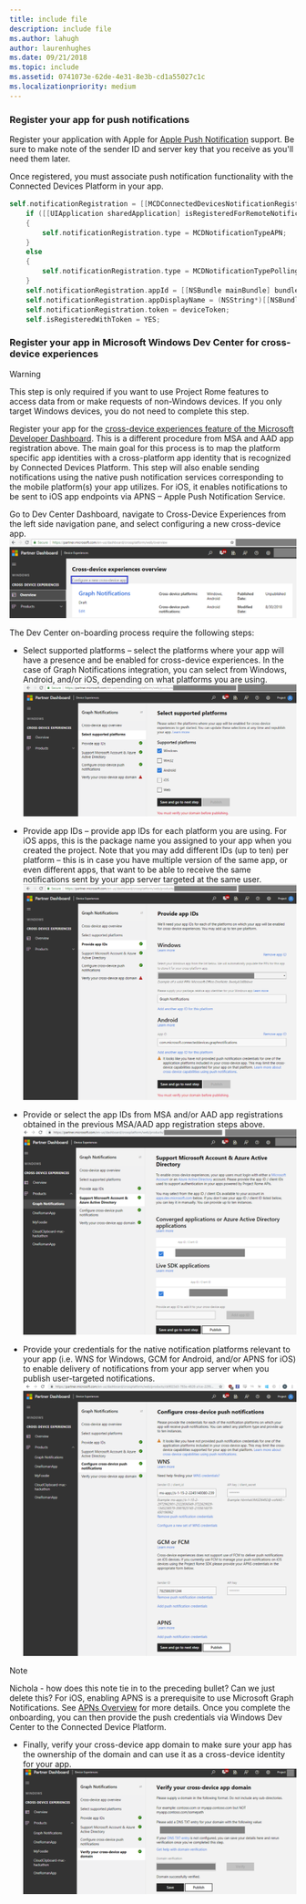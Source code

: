 ```yaml
---
title: include file
description: include file
ms.author: lahugh
author: laurenhughes
ms.date: 09/21/2018
ms.topic: include
ms.assetid: 0741073e-62de-4e31-8e3b-cd1a55027c1c
ms.localizationpriority: medium
---
```


### Register your app for push notifications

Register your application with Apple for [Apple Push Notification](https://developer.apple.com/notifications/) support. Be sure to make note of the sender ID and server key that you receive as you'll need them later.

Once registered, you must associate push notification functionality with the Connected Devices Platform in your app.

```ObjectiveC
self.notificationRegistration = [[MCDConnectedDevicesNotificationRegistration alloc] init];
    if ([[UIApplication sharedApplication] isRegisteredForRemoteNotifications])
    {
        self.notificationRegistration.type = MCDNotificationTypeAPN;
    }
    else
    {
        self.notificationRegistration.type = MCDNotificationTypePolling;
    }
    self.notificationRegistration.appId = [[NSBundle mainBundle] bundleIdentifier];
    self.notificationRegistration.appDisplayName = (NSString*)[[NSBundle mainBundle] objectForInfoDictionaryKey:@"CFBundleDisplayName"];
    self.notificationRegistration.token = deviceToken;
    self.isRegisteredWithToken = YES;
```

### Register your app in Microsoft Windows Dev Center for cross-device experiences

> [!WARNING]
> This step is only required if you want to use Project Rome features to access data from or make requests of non-Windows devices. If you only target Windows devices, you do not need to complete this step.

Register your app for the [cross-device experiences feature of the Microsoft Developer Dashboard](https://developer.microsoft.com/dashboard/crossplatform/web). This is a different procedure from MSA and AAD app registration above. The main goal for this process is to map the platform specific app identities with a cross-platform app identity that is recognized by Connected Devices Platform. This step will also enable sending notifications using the native push notification services corresponding to the mobile platform(s) your app utilizes. For iOS, it enables notifications to be sent to iOS app endpoints via APNS – Apple Push Notification Service.

Go to Dev Center Dashboard, navigate to Cross-Device Experiences from the left side navigation pane, and select configuring a new cross-device app.
![Dev Center Dashboard – Cross-Device Experiences](../../msgraph-notifications/media/dev_center_portal/dev_center_portal_1_overview.png)

The Dev Center on-boarding process require the following steps:

* Select supported platforms – select the platforms where your app will have a presence and be enabled for cross-device experiences. In the case of Graph Notifications integration, you can select from Windows, Android, and/or iOS, depending on what platforms you are using. ![Cross-Device Experiences – Supported Platforms](../../msgraph-notifications/media/dev_center_portal/dev_center_portal_2_supported_platforms.png)

* Provide app IDs – provide app IDs for each platform you are using. For iOS apps, this is the package name you assigned to your app when you created the project. Note that you may add different IDs (up to ten) per platform – this is in case you have multiple version of the same app, or even different apps, that want to be able to receive the same notifications sent by your app server targeted at the same user. ![Cross-Device Experiences – App IDs](../../msgraph-notifications/media/dev_center_portal/dev_center_portal_3_app_ids.png)

* Provide or select the app IDs from MSA and/or AAD app registrations obtained in the previous MSA/AAD app registration steps above. ![Cross-Device Experiences – MSA and AAD App Registrations](../../msgraph-notifications/media/dev_center_portal/dev_center_portal_4_msa_aad_connections.png)

* Provide your credentials for the native notification platforms relevant to your app (i.e. WNS for Windows, GCM for Android, and/or APNS for iOS) to enable delivery of notifications from your app server when you publish user-targeted notifications. ![Cross-Device Experiences – Push Credentials](../../msgraph-notifications/media/dev_center_portal/dev_center_portal_5_push_credentials.png)
> [!NOTE] 
> Nichola - how does this note tie in to the preceding bullet? Can we just delete this? For iOS, enabling APNS is a prerequisite to use Microsoft Graph Notifications. See [APNs Overview](https://developer.apple.com/library/archive/documentation/NetworkingInternet/Conceptual/RemoteNotificationsPG/APNSOverview.html#//apple_ref/doc/uid/TP40008194-CH8-SW1) for more details. Once you complete the onboarding, you can then provide the push credentials via Windows Dev Center to the Connected Device Platform.

* Finally, verify your cross-device app domain to make sure your app has the ownership of the domain and can use it as a cross-device identity for your app. ![Cross-Device Experiences – Domain Verification](../../msgraph-notifications/media/dev_center_portal/dev_center_portal_6_domain_verification.png)